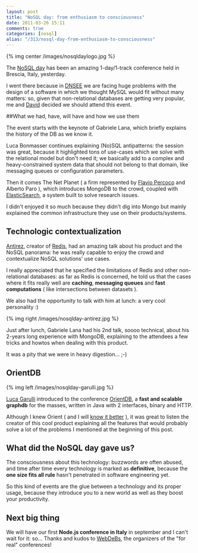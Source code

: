 ```yaml
---
layout: post
title: "NoSQL day: from enthusiasm to consciousness"
date: 2011-03-26 15:11
comments: true
categories: [nosql]
alias: "/313/nosql-day-from-enthusiasm-to-consciousness"
---
```

<!-- more -->
{% img center /images/nosqldaylogo.jpg %}

The [NoSQL day](http://www.nosqlday.it/) has been an amazing 1-day/1-track conference held in Brescia, Italy, yesterday.

I went there because in [DNSEE](http://www.dnsee.com/) we are facing huge problems with the design of a software in which we thought MySQL would fit without many matters: so, given that non-relational databases are getting very popular, me and [David](http://www.davidfunaro.com/) decided we should attend this event.

##What we had, have, will have and how we use them

The event starts with the keynote of Gabriele Lana, which briefly explains the history of the DB as we know it.

Luca Bonmasser continues explaining (No)SQL antipatterns: the session was great, because it highlighted tons of use-cases which we solve with the relational model but don't need it; we basically add to a complex and heavy-constrained system data that should not belong to that domain, like messaging queues or configuration parameters.

Then it comes The Net Planet ( a firm represented by [Flavio Percoco](http://www.linkedin.com/pub/flavio-percoco-premoli/b/61/457) and Alberto Paro ), which introduces MongoDB to the crowd, coupled with [ElasticSearch](http://www.elasticsearch.org/), a system built to solve research issues.

I didn't enjoyed it so much because they didn't dig into Mongo but mainly explained the common infrastructure they use on their products/systems.

## Technologic contextualization

[Antirez](http://twitter.com/#!/antirez), creator of [Redis](http://redis.io/), had an amazing talk about his product and the NoSQL panorama: he was really capable to enjoy the crowd and contextualize NoSQL solutions' use cases.

I really appreciated that he specified the limitations of Redis and other non-relational databases: as far as Redis is concerned, he told us that the cases where it fits really well are **caching**, **messaging queues** and **fast computations** ( like intersections between datasets ).

We also had the opportunity to talk with him at lunch: a very cool personality :)

{% img right /images/nosqlday-antirez.jpg %}

Just after lunch, Gabriele Lana had his 2nd talk, soooo technical, about his 2-years long experience with MongoDB, explaining to the attendees a few tricks and howtos when dealing with this product.

It was a pity that we were in heavy digestion... ;-)

## OrientDB

{% img left /images/nosqlday-garulli.jpg %}

[Luca Garulli](http://zion-city.blogspot.com/) introduced to the conference [OrientDB](http://www.orientechnologies.com/), a **fast and scalable graphdb** for the masses, written in Java with 2 interfaces, binary and HTTP.

Although I knew Orient ( and I will [know it better](https://github.com/odino/Orient) ), it was great to listen the creator of this cool product explaining all the features that would probably solve a lot of the problems I mentioned at the beginning of this post.

## What did the NoSQL day gave us?

The consciousness about this technology: buzzwords are often abused, and time after time every technology is marked as **definitive**, because the **one size fits all rule** hasn't penetrated in software engineering yet.

So this kind of events are the glue between a technology and its proper usage, because they introduce you to a new world as well as they boost your productivity.

## Next big thing

We will have our first **Node.js conference in Italy** in september and I can't wait for it: so... Thanks and kudos to [WebDeBs](http://www.webdebs.org/), the organizers of the "for real" conferences!